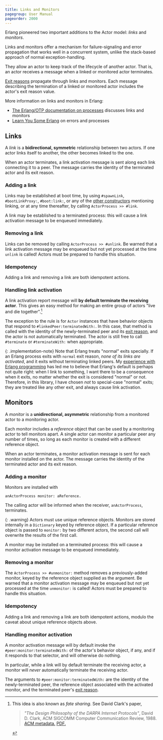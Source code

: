 ```yaml
---
title: Links and Monitors
pagegroup: User Manual
pageorder: 2000
---
```


Erlang pioneered two important additions to the Actor model: *links*
and *monitors*.

Links and monitors offer a mechanism for failure-signaling and error
propagation that works well in a concurrent system, unlike the
stack-based approach of normal exception-handling.

They allow an actor to keep track of the lifecycle of another actor.
That is, an actor receives a message when a linked or monitored actor
terminates.

[Exit reasons](error-handling.html#exit-reason) propagate through
links and monitors. Each message describing the termination of a
linked or monitored actor includes the actor's exit reason value.

More information on links and monitors in Erlang:

 - [The Erlang/OTP documentation on processes](http://erlang.org/doc/reference_manual/processes.html)
   discusses links and monitors
 - [Learn You Some Erlang](http://learnyousomeerlang.com/errors-and-processes) on errors and processes

## Links

A *link* is a **bidirectional, symmetric** relationship between two
actors. If one actor links itself to another, the other becomes linked
to the one.

When an actor terminates, a link activation message is sent along each
link connecting it to a peer. The message carries the identity of the
terminated actor and its exit reason.

### Adding a link

Links may be established at boot time, by using `#spawnLink`,
`#bootLinkProxy:`, `#boot:link:`, or any of the
[other constructors](processes.html#actor-and-actorprocess-constructors)
mentioning linking, or at any time thereafter, by calling
`ActorProcess >> #link`.

A link may be established to a terminated process: this will cause a
link activation message to be enqueued immediately.

### Removing a link

Links can be removed by calling `ActorProcess >> #unlink`. Be warned
that a link activation message may be enqueued but not yet processed
at the time `unlink` is called! Actors must be prepared to handle this
situation.

### Idempotency

Adding a link and removing a link are both idempotent actions.

### Handling link activation

A link activation report message will **by default terminate the
receiving actor**. This gives an easy method for making an entire
group of actors "live and die together".[^fate-sharing]

  [^fate-sharing]: This idea is also known as *fate sharing*. See
    David Clark's paper,

    > *"The Design Philosophy of the DARPA Internet Protocols"*, David
    D. Clark, ACM SIGCOMM Computer Communication Review, 1988.
    [ACM metadata.](https://dl.acm.org/citation.cfm?id=52336)
    [PDF.](http://ccr.sigcomm.org/archive/1995/jan95/ccr-9501-clark.pdf)

The exception to the rule is for `Actor` instances that have behavior
objects that respond to `#linkedPeer:terminatedWith:`. In this case,
that method is called with the identity of the newly-terminated peer
and its [exit reason](error-handling.html#exit-reason), and the actor
is not automatically terminated. The actor is still free to call
`#terminate` or `#terminateWith:` when appropriate.

{: .implementation-note}
Note that Erlang treats "normal" exits specially. If an Erlang process
exits with `normal` exit reason, *none of its links are activated*,
and it exits without terminating linked peers. My
[experience with Erlang programming](http://homepages.kcbbs.gen.nz/tonyg/projects/rabbitmq.html)
has led me to believe that Erlang's default is perhaps not quite
right: when I link to something, I want there to be a consequence when
it exits, no matter whether the exit is considered "normal" or not.
Therefore, in this library, I have chosen *not* to special-case
"normal" exits; they are treated like any other exit, and always cause
link activation.

## Monitors

A *monitor* is a **unidirectional, asymmetric** relationship from a
monitored actor to a monitoring actor.

Each monitor includes a *reference* object that can be used by a
monitoring actor to tell monitors apart. A single actor can monitor a
particular peer any number of times, so long as each monitor is
created with a different reference object.

When an actor terminates, a monitor activation message is sent for
each monitor installed on the actor. The message carries the identity
of the terminated actor and its exit reason.

### Adding a monitor

Monitors are installed with

```smalltalk
anActorProcess monitor: aReference.
```

The calling actor will be informed when the receiver,
`anActorProcess`, terminates.

{: .warning}
Actors must use unique reference objects. Monitors are stored
internally in a `Dictionary` keyed by reference object. If a
particular reference object is passed to `monitor:` by two different
actors, the second call will overwrite the results of the first call.

A monitor may be installed on a terminated process: this will cause a
monitor activation message to be enqueued immediately.

### Removing a monitor

The `ActorProcess >> #unmonitor:` method removes a previously-added
monitor, keyed by the reference object supplied as the argument. Be
warned that a monitor activation message may be enqueued but not yet
processed at the time `unmonitor:` is called! Actors must be prepared
to handle this situation.

### Idempotency

Adding a link and removing a link are both idempotent actions, modulo
the caveat about unique reference objects above.

### Handling monitor activation

A monitor activation message will by default invoke the
`#peer:monitor:terminatedWith:` of the actor's behavior object, if
any, and if it responds to that selector, and will otherwise do
nothing.

In particular, while a link will by default terminate the receiving
actor, a monitor will *never* automatically terminate the receiving
actor.

The arguments to `#peer:monitor:terminatedWith:` are the identity of
the newly-terminated peer, the reference object associated with the
activated monitor, and the terminated peer's
[exit reason](error-handling.html#exit-reason).
